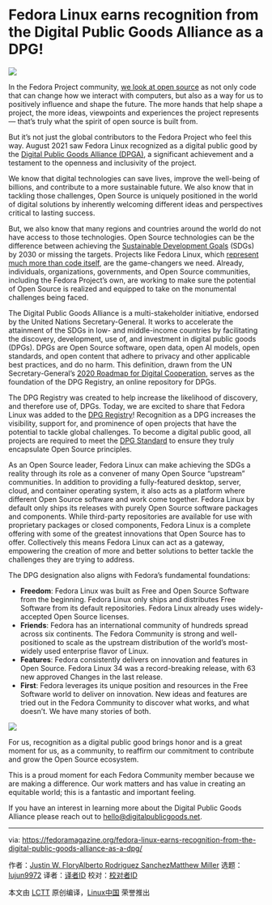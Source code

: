 [#]: subject: "Fedora Linux earns recognition from the Digital Public Goods Alliance as a DPG!"
[#]: via: "https://fedoramagazine.org/fedora-linux-earns-recognition-from-the-digital-public-goods-alliance-as-a-dpg/"
[#]: author: "Justin W. FloryAlberto Rodriguez SanchezMatthew Miller https://fedoramagazine.org/author/jflory7/https://fedoramagazine.org/author/bt0dotninja/https://fedoramagazine.org/author/mattdm/"
[#]: collector: "lujun9972"
[#]: translator: " "
[#]: reviewer: " "
[#]: publisher: " "
[#]: url: " "

Fedora Linux earns recognition from the Digital Public Goods Alliance as a DPG!
======

![][1]

In the Fedora Project community, [we look at open source][2] as not only code that can change how we interact with computers, but also as a way for us to positively influence and shape the future. The more hands that help shape a project, the more ideas, viewpoints and experiences the project represents — that’s truly what the spirit of open source is built from.

But it’s not just the global contributors to the Fedora Project who feel this way. August 2021 saw Fedora Linux recognized as a digital public good by the [Digital Public Goods Alliance (DPGA)][3], a significant achievement and a testament to the openness and inclusivity of the project.

We know that digital technologies can save lives, improve the well-being of billions, and contribute to a more sustainable future. We also know that in tackling those challenges, Open Source is uniquely positioned in the world of digital solutions by inherently welcoming different ideas and perspectives critical to lasting success.

But, we also know that many regions and countries around the world do not have access to those technologies. Open Source technologies can be the difference between achieving the [Sustainable Development Goals][4] (SDGs) by 2030 or missing the targets. Projects like Fedora Linux, which [represent much more than code itself][2], are the game-changers we need. Already, individuals, organizations, governments, and Open Source communities, including the Fedora Project’s own, are working to make sure the potential of Open Source is realized and equipped to take on the monumental challenges being faced.

The Digital Public Goods Alliance is a multi-stakeholder initiative, endorsed by the United Nations Secretary-General. It works to accelerate the attainment of the SDGs in low- and middle-income countries by facilitating the discovery, development, use of, and investment in digital public goods (DPGs). DPGs are Open Source software, open data, open AI models, open standards, and open content that adhere to privacy and other applicable best practices, and do no harm. This definition, drawn from the UN Secretary-General’s [2020 Roadmap for Digital Cooperation][5], serves as the foundation of the DPG Registry, an online repository for DPGs. 

The DPG Registry was created to help increase the likelihood of discovery, and therefore use of, DPGs. Today, we are excited to share that Fedora Linux was added to the [DPG Registry][6]! Recognition as a DPG increases the visibility, support for, and prominence of open projects that have the potential to tackle global challenges. To become a digital public good, all projects are required to meet the [DPG Standard][7] to ensure they truly encapsulate Open Source principles. 

As an Open Source leader, Fedora Linux can make achieving the SDGs a reality through its role as a convener of many Open Source “upstream” communities. In addition to providing a fully-featured desktop, server, cloud, and container operating system, it also acts as a platform where different Open Source software and work come together. Fedora Linux by default only ships its releases with purely Open Source software packages and components. While third-party repositories are available for use with proprietary packages or closed components, Fedora Linux is a complete offering with some of the greatest innovations that Open Source has to offer. Collectively this means Fedora Linux can act as a gateway, empowering the creation of more and better solutions to better tackle the challenges they are trying to address.

The DPG designation also aligns with Fedora’s fundamental foundations:

  * **Freedom**: Fedora Linux was built as Free and Open Source Software from the beginning. Fedora Linux only ships and distributes Free Software from its default repositories. Fedora Linux already uses widely-accepted Open Source licenses.
  * **Friends**: Fedora has an international community of hundreds spread across six continents. The Fedora Community is strong and well-positioned to scale as the upstream distribution of the world’s most-widely used enterprise flavor of Linux.
  * **Features**: Fedora consistently delivers on innovation and features in Open Source. Fedora Linux 34 was a record-breaking release, with 63 new approved Changes in the last release.
  * **First**: Fedora leverages its unique position and resources in the Free Software world to deliver on innovation. New ideas and features are tried out in the Fedora Community to discover what works, and what doesn’t. We have many stories of both.



![][8]

For us, recognition as a digital public good brings honor and is a great moment for us, as a community, to reaffirm our commitment to contribute and grow the Open Source ecosystem.

This is a proud moment for each Fedora Community member because we are making a difference. Our work matters and has value in creating an equitable world; this is a fantastic and important feeling.

If you have an interest in learning more about the Digital Public Goods Alliance please reach out to [hello@digitalpublicgoods.net][9].

--------------------------------------------------------------------------------

via: https://fedoramagazine.org/fedora-linux-earns-recognition-from-the-digital-public-goods-alliance-as-a-dpg/

作者：[Justin W. FloryAlberto Rodriguez SanchezMatthew Miller][a]
选题：[lujun9972][b]
译者：[译者ID](https://github.com/译者ID)
校对：[校对者ID](https://github.com/校对者ID)

本文由 [LCTT](https://github.com/LCTT/TranslateProject) 原创编译，[Linux中国](https://linux.cn/) 荣誉推出

[a]: https://fedoramagazine.org/author/jflory7/https://fedoramagazine.org/author/bt0dotninja/https://fedoramagazine.org/author/mattdm/
[b]: https://github.com/lujun9972
[1]: https://fedoramagazine.org/wp-content/uploads/2021/09/DPG_recognition-816x345.jpg
[2]: https://docs.fedoraproject.org/en-US/project/
[3]: https://digitalpublicgoods.net/frequently-asked-questions/
[4]: https://sdgs.un.org/goals
[5]: https://www.un.org/en/content/digital-cooperation-roadmap/
[6]: http://digitalpublicgoods.net/registry/
[7]: http://digitalpublicgoods.net/standard/
[8]: https://lh6.googleusercontent.com/lzxUQ45O79-kK_LHsokEChsfMCyAz4fpTx1zEaj6sN_-IiJp5AVqpsISdcxvc8gFCU-HBv43lylwkqjItSm1X1rG_sl9is1ou9QbIUpJTGyzr4fQKWm_QujF55Uyi-hRrta1M9qB=s0
[9]: mailto:hello@digitalpublicgoods.net

